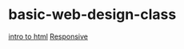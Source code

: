 # basic-web-design-class
<a href="intro_html/index.html">intro to html</a>
<a href="responsive/index.html">Responsive</a>